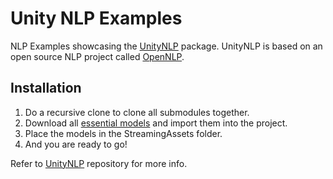 # Unity NLP Examples

NLP Examples showcasing the [UnityNLP](https://github.com/voxell-tech/UnityNLP) package. UnityNLP is based on an open source NLP project called [OpenNLP](https://archive.codeplex.com/?p=sharpnlp).

## Installation

1. Do a recursive clone to clone all submodules together.
2. Download all [essential models](https://drive.google.com/file/d/19bD2h0LBIArczYtQMHuoqdNRuUZrWdOX/view?usp=sharing) and import them into the project.
3. Place the models in the StreamingAssets folder.
4. And you are ready to go!

Refer to [UnityNLP](https://github.com/voxell-tech/UnityNLP) repository for more info.